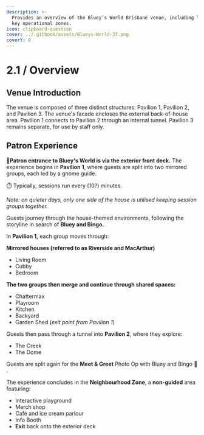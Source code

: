 ```yaml
---
description: >-
  Provides an overview of the Bluey’s World Brisbane venue, including layout and
  key operational zones.
icon: clipboard-question
cover: ../.gitbook/assets/Blueys-World-37.png
coverY: 0
---
```


# 2.1 / Overview

## Venue Introduction

The venue is composed of three distinct structures: Pavilion 1, Pavilion 2, and Pavilion 3. The venue's facade encloses the external back-of-house area. Pavilion 1 connects to Pavilion 2 through an internal tunnel. Pavilion 3 remains separate, for use by staff only.&#x20;

## Patron Experience&#x20;

🚪**Patron entrance to Bluey's World is via the exterior front deck.** The experience begins in **Pavilion 1**, where guests are split into two mirrored groups, each led by a gnome guide.&#x20;

⏱️ Typically, sessions run every (10?) minutes.&#x20;

_Note:  on quieter days, only one side of the house is utilised keeping session groups together._ &#x20;

Guests journey through the house-themed environments, following the storyline in search of **Bluey and Bingo.**

In **Pavilion 1,** each group moves through:

**Mirrored houses (referred to as Riverside and MacArthur)**

* Living Room
* Cubby
* Bedroom

**The two groups then merge and continue through shared spaces:**

* Chattermax
* Playroom
* Kitchen
* Backyard
* Garden Shed (_exit point from Pavilion 1_)

Guests then pass through a tunnel into **Pavilion 2**, where they explore:

* The Creek
* The Dome

Guests are split again for the **Meet & Greet** Photo Op with Bluey and Bingo 🐾 .

The experience concludes in the **Neighbourhood Zone**, a **non-guided** area featuring:

* Interactive playground
* Merch shop
* Café and ice cream parlour
* Info Booth
* **Exit** back onto the exterior deck

